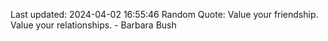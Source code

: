 Last updated: 2024-04-02 16:55:46
Random Quote: Value your friendship. Value your relationships. - Barbara Bush